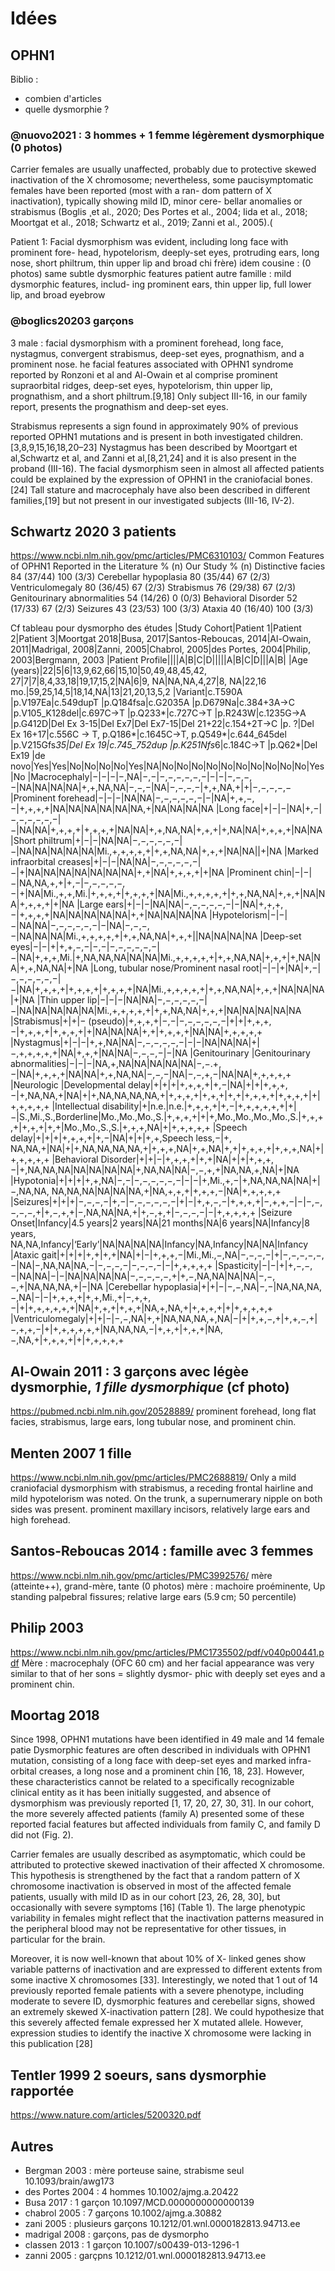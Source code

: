# Idées
## OPHN1
Biblio :
- combien d'articles
- quelle dysmorphie ?

### @nuovo2021 : 3 hommes + 1 femme légèrement dysmorphique (0 photos)
Carrier females are usually unaffected, probably due
to protective skewed inactivation of the X chromosome; nevertheless,
some paucisymptomatic females have been reported (most with a ran-
dom pattern of X inactivation), typically showing mild ID, minor cere-
bellar anomalies or strabismus (Boglis ̧ et al., 2020; Des Portes
et al., 2004; Iida et al., 2018; Moortgat et al., 2018; Schwartz
et al., 2019; Zanni et al., 2005).(

Patient 1: Facial dysmorphism was evident, including long face with prominent fore-
head, hypotelorism, deeply-set eyes, protruding ears, long nose, short
philtrum, thin upper lip and broad chi
frère) idem
cousine : (0 photos) same subtle dysmorphic features
patient autre famille : mild dysmorphic features, includ-
ing prominent ears, thin upper lip, full lower lip, and broad eyebrow

### @boglics20203 garçons
3 male : facial dysmorphism with a prominent forehead, long face, nystagmus, convergent strabismus, deep-set eyes, prognathism, and a prominent nose. 
he facial features associated with OPHN1 syndrome reported by Ronzoni et al and Al-Owain et al comprise prominent supraorbital ridges, deep-set eyes, hypotelorism, thin upper lip, prognathism, and a short philtrum.[9,18] Only subject III-16, in our family report, presents the prognathism and deep-set eyes. 


Strabismus represents a sign found in approximately 90% of previous reported OPHN1 mutations and is present in both investigated children.[3,8,9,15,16,18,20–23] Nystagmus has been described by Moortgart et al,Schwartz et al, and Zanni et al,[8,21,24] and it is also present in the proband (III-16). The facial dysmorphism seen in almost all affected patients could be explained by the expression of OPHN1 in the craniofacial bones.[24] Tall stature and macrocephaly have also been described in different families,[19] but not present in our investigated subjects (III-16, IV-2).

## Schwartz 2020 3 patients
https://www.ncbi.nlm.nih.gov/pmc/articles/PMC6310103/
Common Features of OPHN1	Reported in the Literature % (n)	Our Study % (n)
Distinctive facies	84 (37/44)	100 (3/3)
Cerebellar hypoplasia	80 (35/44)	67 (2/3)
Ventriculomegaly	80 (36/45)	67 (2/3)
Strabismus	76 (29/38)	67 (2/3)
Genitourinary abnormalities	54 (14/26)	0 (0/3)
Behavioral Disorder	52 (17/33)	67 (2/3)
Seizures	43 (23/53)	100 (3/3)
Ataxia	40 (16/40)	100 (3/3)

Cf tableau pour dysmorpho des études
|Study Cohort|Patient 1|Patient 2|Patient 3|Moortgat 2018|Busa, 2017|Santos-Reboucas, 2014|Al-Owain, 2011|Madrigal, 2008|Zanni, 2005|Chabrol, 2005|des Portes, 2004|Philip, 2003|Bergmann, 2003
|Patient Profile||||A|B|C|D|||||A|B|C|D|||A|B|
|Age (years)|22|5|6|13,9,62,66|15,10|50,49,48,45,42, 27|7|7|8,4,33,18|19,17,15,2|NA|6|9, NA|NA,NA,4,27|8, NA|22,16 mo.|59,25,14,5|18,14,NA|13|21,20,13,5,2
|Variant|c.T590A |p.V197Ea|c.549dupT |p.Q184fsa|c.G2035A |p.D679Na|c.384+3A→C |p.V105_K128del|c.697C→T |p.Q233*|c.727C→T |p.R243W|c.1235G→A |p.G412D|Del Ex 3-15|Del Ex7|Del Ex7-15|Del 21+22|c.154+2T→C |p. ?|Del Ex 16+17|c.556C → T, p.Q186*|c.1645C→T, p.Q549*|c.644_645del |p.V215Gfs*35|Del Ex 19|c.745_752dup |p.K251Nfs*6|c.184C→T |p.Q62*|Del Ex19
|de novo|Yes|Yes|No|No|No|No|Yes|NA|No|No|No|No|No|No|No|No|No|No|Yes|No
|Macrocephaly|−|−|−|−,NA|−,−|−,−,−,−,−,−|−|−|−,−,−,−|NA|NA|NA|NA|+,+,NA,NA|−,−,−|NA|−,−,−,−|+,+,NA,+|+|−,−,−,−,−
|Prominent forehead|−|−|−|NA|NA|−,−,−,−,−,−|−|NA|+,+,−,−|+,+,+,+|NA|NA|NA|NA|NA|NA,+|NA|NA|NA|NA
|Long face|+|−|−|NA|+,−|−,−,−,−,−,−|−|NA|NA|+,+,+,+|+,+,+,+|NA|NA|+,+,NA,NA|+,+,+|+,NA|NA|+,+,+,+|NA|NA
|Short philtrum|+|−|−|NA|NA|−,−,−,−,−,−|−|NA|NA|NA|NA|NA|Mi.,+,+,+,+,+|+,+,NA,NA|+,+,+|NA|NA||+|NA
|Marked infraorbital creases|+|−|−|NA|NA|−,−,−,−,−,−|−|+|NA|NA|NA|NA|NA|NA|NA|+,+|NA|+,+,+,+|+|NA
|Prominent chin|−|−|−|NA,NA,+,+|+,−|−,−,−,−,−,−|+|NA|Mi.,+,+,Mi.|+,+,+,+|+,+,+,+|NA|Mi.,+,+,+,+,+|+,+,NA,NA|+,+,+|NA|NA|+,+,+,+|+|NA
|Large ears|+|−|−|NA|NA|−,−,−,−,−,−|−|NA|+,+,+,−|+,+,+,+|NA|NA|NA|NA|NA|+,+|NA|NA|NA|NA
|Hypotelorism|−|−|−|NA|NA|−,−,−,−,−,−|−|NA|−,−,−,−|NA|NA|NA|Mi.,+,+,+,+,+|+,+,NA,NA|+,+,+||NA|NA|NA|NA
|Deep-set eyes|−|−|+|+,+,−,−|−,−|−,−,−,−,−,−|−|NA|+,+,+,Mi.|+,NA,NA,NA|NA|NA|Mi.,+,+,+,+,+|+,+,NA,NA|+,+,+|+,NA|NA|+,+,NA,NA|+|NA
|Long, tubular nose/Prominent nasal root|−|−|+|NA|+,−|−,−,−,−,−,−|−|NA|+,+,+,+|+,+,+,+|+,+,+,+|NA|Mi.,+,+,+,+,+|+,+,NA,NA|+,+,+|NA|NA|NA|+|NA
|Thin upper lip|−|−|−|NA|NA|−,−,−,−,−,−|−|NA|NA|NA|NA|NA|Mi.,+,+,+,+,+|+,+,NA,NA|+,+,+|NA|NA|NA|NA|NA
|Strabismus|+|+|− (pseudo)|+,+,+,+|−,−|−,−,−,−,−,−|+|+|+,+,+,−|+,+,+,+|+,+,+,+|+|NA|NA|NA|+,+|+,+,+,+|NA|NA|+,+,+,+,+
|Nystagmus|+|−|−|+,+,NA|NA|−,−,−,−,−,−|−|−|NA|NA|NA|+|−,+,+,+,+,+|NA|+,+,+|NA|NA|−,−,−,−|−|NA
|Genitourinary
|Genitourinary abnormalities|−|−|−|NA,+,NA|NA|NA|NA|NA|−,−.+,−|NA|+,+,+,+|NA|NA|+,+,NA,NA|−,−,−|NA|−,−,+,−|NA|NA|+,+,+,+,+
|Neurologic
|Developmental delay|+|+|+|+,+,+,+|+,−|NA|+|+|+,+,+,−|+,NA,NA,+|NA|+|+,NA,NA,NA,NA,+|+,+,+,+|+,+,+|+,+|+,+,+,+|+,+,+,+|+|+,+,+,+,+
|Intellectual disability|+|n.e.|n.e.|+,+,+,+|+,−|+,+,+,+,+,+|+|−|S.,Mi.,S.,Borderline|Mo.,Mo.,Mo.,S.|+,+,+,+|+|+,Mo.,Mo.,Mo.,Mo.,S.|+,+,+,+|+,+,+|+,+|Mo.,Mo.,S.,S.|+,+,+,NA|+|+,+,+,+,+
|Speech delay|+|+|+|+,+,+,+|+,−|NA|+|+|+,+,Speech less,−|+, NA,NA,+|NA|+|+,NA,NA,NA,NA,+|+,+,+,NA|+,+,NA|+,+|+,+,+,+|+,+,+,NA|+|+,+,+,+,+
|Behavioral Disorder|+|+|−|+,+,+,+|+,+|NA|+|+|+,+,+,−|+,NA,NA,NA|NA|NA|NA|NA|+,NA,NA|NA|−,−,+,+|NA,NA,+,NA|+|NA
|Hypotonia|+|+|+|+,+,NA|−,−|−,−,−,−,−,−|−|−|+,Mi.,+,−|+,NA,NA,NA|NA|+|−,NA,NA, NA,NA,NA|NA|NA|NA,+|NA,+,+,+|+,+,+,−|NA|+,+,+,+,+
|Seizures|+|+|+|−,−,−,−|+,−|−,−,−,−,−,−|+|−|+,+,−,−|+,+,+,+|−,+,+,−|−|−,−,−,−,−,+|+,−,+,+|−,NA,NA|NA,+|+,−,+,+|−,−,−,−|−|+,+,+,+,+
|Seizure Onset|Infancy|4.5 years|2 years|NA|21 months|NA|6 years|NA|Infancy|8 years, NA,NA,Infancy|‘Early’|NA|NA|NA|NA|Infancy|NA,Infancy|NA|NA|Infancy
|Ataxic gait|+|+|+|+,+|+,+|NA|+|−|+,+,+,−|Mi.,Mi.,−,NA|−,−,−,−|+|−,−,−,−,−,−|NA|−,NA,NA|NA,−|−,−,−,−|−,−,−,−|−|+,+,+,+,+
|Spasticity|−|−|+|+,−,−,−|NA|NA|−|−|NA|NA|NA|NA|−,−,−,−,−,+|+,−,NA,NA|NA|NA|−,−,−,+|NA,NA,NA,+|−|NA
|Cerebellar hypoplasia|+|+|−|−,−,NA|−,−|NA,NA,NA,−,NA|−|−|+,+,+,+|+,+,Mi.,+|−,+,+,−|+|+,+,+,+,+,+|NA|+,+,+|+,+,+|NA,+,NA,+|+,+,+,+|+|+,+,+,+,+
|Ventriculomegaly|+|+|−|−,−,NA|+,+|NA,NA,NA,+,NA|−|+|+,+,−,+|+,+,−,+|−,+,+,−|+|+,+,+,+,+,+|NA,NA,NA,−|+,+,+|+,+,+|NA,−,NA,+|+,+,+,+|+|+,+,+,+,+

## Al-Owain 2011 : 3 garçons avec légèe dysmorphie, *1 fille dysmorphique* (cf photo)
https://pubmed.ncbi.nlm.nih.gov/20528889/
prominent forehead, long flat facies, strabismus, large ears, long tubular nose, and prominent chin. 

## Menten 2007 1 fille
https://www.ncbi.nlm.nih.gov/pmc/articles/PMC2688819/
Only a mild craniofacial dysmorphism with strabismus, a receding frontal hairline and mild hypotelorism was noted. On the trunk, a supernumerary nipple on both sides was present. 
 prominent maxillary incisors, relatively large ears and high forehead.
## Santos-Reboucas 2014 : famille avec 3 femmes
https://www.ncbi.nlm.nih.gov/pmc/articles/PMC3992576/
 mère (atteinte++), grand-mère, tante (0 photos)
 mère : machoire proéminente, Up standing palpebral fissures; relative large ears (5.9 cm; 50 percentile)

## Philip 2003
https://www.ncbi.nlm.nih.gov/pmc/articles/PMC1735502/pdf/v040p00441.pdf
Mère : macrocephaly (OFC 60 cm) and her facial appearance was very similar to that of her sons  = slightly dysmor-
phic with deeply set eyes and a prominent chin.

## Moortag 2018
Since 1998, OPHN1 mutations have been identified in 49 male and 14 female patie
Dysmorphic
features are often described in individuals with OPHN1 mutation, consisting of a long face
with deep-set eyes and marked infra-orbital creases, a long nose and a prominent chin [16, 18,
23]. However, these characteristics cannot be related to a specifically recognizable clinical
entity as it has been initially suggested, and absence of dysmorphism was previously reported
[1, 17, 20, 27, 30, 31]. In our cohort, the more severely affected patients (family A) presented
some of these reported facial features but affected individuals from family C, and family D
did not (Fig. 2).

 Carrier females are usually described as asymptomatic, which could be attributed to protective skewed
inactivation of their affected X chromosome. This hypothesis is strengthened by the fact that a
random pattern of X chromosome inactivation is observed in most of the affected female
patients, usually with mild ID as in our cohort [23, 26, 28, 30], but occasionally with severe
symptoms [16] (Table 1). The large phenotypic variability in females might reflect that the
inactivation patterns measured in the peripheral blood may not be representative for other
tissues, in particular for the brain. 

Moreover, it is now well-known that about 10% of X-
linked genes show variable patterns of inactivation and are expressed to different extents from
some inactive X chromosomes [33]. Interestingly, we noted that 1 out of 14 previously
reported female patients with a severe phenotype, including moderate to severe ID,
dysmorphic features and cerebellar signs, showed an extremely skewed X-inactivation pattern
[28]. We could hypothesize that this severely affected female expressed her X mutated allele.
However, expression studies to identify the inactive X chromosome were lacking in this
publication [28]

## Tentler 1999 2 soeurs, sans dysmorphie rapportée
https://www.nature.com/articles/5200320.pdf

## Autres
- Bergman 2003 : mère porteuse saine, strabisme seul
10.1093/brain/awg173  
- des Portes 2004 : 4 hommes
10.1002/ajmg.a.20422 
- Busa 2017 : 1 garçon
10.1097/MCD.0000000000000139
- chabrol 2005 : 7 garçons
  10.1002/ajmg.a.30882 
- zani 2005 : plusieurs garçons
10.1212/01.wnl.0000182813.94713.ee  
- madrigal 2008 : garçons, pas de dysmorpho
- classen 2013 : 1 garçon
10.1007/s00439-013-1296-1
- zanni  2005 : garçpns
10.1212/01.wnl.0000182813.94713.ee 
